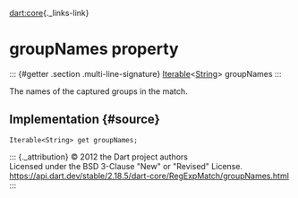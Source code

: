 [dart:core](../../dart-core/dart-core-library){._links-link}

groupNames property
===================

::: {#getter .section .multi-line-signature}
[Iterable](../iterable-class)\<[String](../string-class)\> groupNames
:::

The names of the captured groups in the match.

Implementation {#source}
--------------

``` {.language-dart data-language="dart"}
Iterable<String> get groupNames;
```

::: {._attribution}
© 2012 the Dart project authors\
Licensed under the BSD 3-Clause \"New\" or \"Revised\" License.\
<https://api.dart.dev/stable/2.18.5/dart-core/RegExpMatch/groupNames.html>
:::
